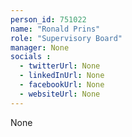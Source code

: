 ```yaml
---
person_id: 751022
name: "Ronald Prins"
role: "Supervisory Board"
manager: None
socials :
  - twitterUrl: None
  - linkedInUrl: None
  - facebookUrl: None
  - websiteUrl: None
---
```

None
